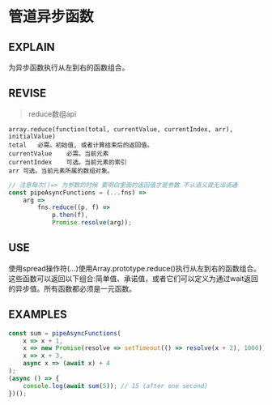 # 管道异步函数

## EXPLAIN
为异步函数执行从左到右的函数组合。

## REVISE
> reduce数组api

    array.reduce(function(total, currentValue, currentIndex, arr), initialValue)
    total	必需。初始值, 或者计算结束后的返回值。
    currentValue	必需。当前元素
    currentIndex	可选。当前元素的索引
    arr	可选。当前元素所属的数组对象。

```javascript
// 注意每次()=> 为参数的时候 要明白里面的返回值才是参数 不认语义就无法读通
const pipeAsyncFunctions = (...fns) =>
    arg =>
        fns.reduce((p, f) =>
            p.then(f),
            Promise.resolve(arg));
```
## USE
使用spread操作符(…)使用Array.prototype.reduce()执行从左到右的函数组合。这些函数可以返回以下组合:简单值、承诺值，或者它们可以定义为通过wait返回的异步值。所有函数都必须是一元函数。

## EXAMPLES
```javascript
const sum = pipeAsyncFunctions(
    x => x + 1,
    x => new Promise(resolve => setTimeout(() => resolve(x + 2), 1000)),
    x => x + 3,
    async x => (await x) + 4
);
(async () => {
    console.log(await sum(5)); // 15 (after one second)
})();
```